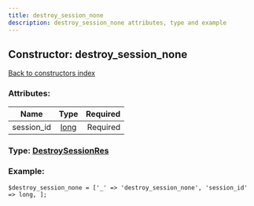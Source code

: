 ```yaml
---
title: destroy_session_none
description: destroy_session_none attributes, type and example
---
```

## Constructor: destroy\_session\_none  
[Back to constructors index](index.md)



### Attributes:

| Name     |    Type       | Required |
|----------|:-------------:|---------:|
|session\_id|[long](../types/long.md) | Required|



### Type: [DestroySessionRes](../types/DestroySessionRes.md)


### Example:

```
$destroy_session_none = ['_' => 'destroy_session_none', 'session_id' => long, ];
```